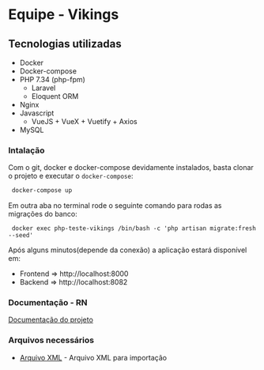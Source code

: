 # Equipe - Vikings

## Tecnologias utilizadas

- Docker
- Docker-compose
- PHP 7.34 (php-fpm)
  - Laravel
  - Eloquent ORM
- Nginx
- Javascript
  - VueJS + VueX + Vuetify + Axios
- MySQL

### Intalação

Com o git, docker e docker-compose devidamente instalados, basta clonar o projeto e executar o ```docker-compose```:
```bash
 docker-compose up
```
Em outra aba no terminal rode o seguinte comando para rodas as migrações do banco:
```
 docker exec php-teste-vikings /bin/bash -c 'php artisan migrate:fresh --seed'
```

Após alguns minutos(depende da conexão) a aplicação estará disponível em:

 - Frontend => http://localhost:8000
 - Backend => http://localhost:8082
 
 ### Documentação - RN
  [Documentação do projeto](README_DOCUMENTACAO.md)

 ### Arquivos necessários
 * [Arquivo XML](https://github.com/p21sistemas/vikings/blob/master/Cart%C3%B3rios-CNJ.xml) - Arquivo XML para importação

